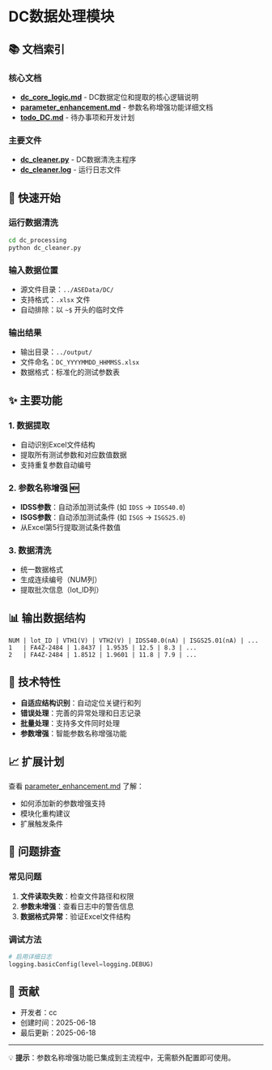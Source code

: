 # DC数据处理模块

## 📚 文档索引

### 核心文档

- **[dc_core_logic.md](dc_core_logic.md)** - DC数据定位和提取的核心逻辑说明
- **[parameter_enhancement.md](parameter_enhancement.md)** - 参数名称增强功能详细文档
- **[todo_DC.md](todo_DC.md)** - 待办事项和开发计划

### 主要文件

- **[dc_cleaner.py](dc_cleaner.py)** - DC数据清洗主程序
- **[dc_cleaner.log](dc_cleaner.log)** - 运行日志文件

## 🚀 快速开始

### 运行数据清洗

```bash
cd dc_processing
python dc_cleaner.py
```

### 输入数据位置

- 源文件目录：`../ASEData/DC/`
- 支持格式：`.xlsx` 文件
- 自动排除：以 `~$` 开头的临时文件

### 输出结果

- 输出目录：`../output/`
- 文件命名：`DC_YYYYMMDD_HHMMSS.xlsx`
- 数据格式：标准化的测试参数表

## ✨ 主要功能

### 1. 数据提取

- 自动识别Excel文件结构
- 提取所有测试参数和对应数值数据
- 支持重复参数自动编号

### 2. 参数名称增强 🆕

- **IDSS参数**：自动添加测试条件 (如 `IDSS` → `IDSS40.0`)
- **ISGS参数**：自动添加测试条件 (如 `ISGS` → `ISGS25.0`)
- 从Excel第5行提取测试条件数值

### 3. 数据清洗

- 统一数据格式
- 生成连续编号（NUM列）
- 提取批次信息（lot_ID列）

## 📊 输出数据结构

```
NUM | lot_ID | VTH1(V) | VTH2(V) | IDSS40.0(nA) | ISGS25.01(nA) | ...
1   | FA4Z-2484 | 1.8437 | 1.9535 | 12.5 | 8.3 | ...
2   | FA4Z-2484 | 1.8512 | 1.9601 | 11.8 | 7.9 | ...
```

## 🔧 技术特性

- **自适应结构识别**：自动定位关键行和列
- **错误处理**：完善的异常处理和日志记录
- **批量处理**：支持多文件同时处理
- **参数增强**：智能参数名称增强功能

## 📈 扩展计划

查看 [parameter_enhancement.md](parameter_enhancement.md) 了解：

- 如何添加新的参数增强支持
- 模块化重构建议
- 扩展触发条件

## 🐛 问题排查

### 常见问题

1. **文件读取失败**：检查文件路径和权限
2. **参数未增强**：查看日志中的警告信息
3. **数据格式异常**：验证Excel文件结构

### 调试方法

```python
# 启用详细日志
logging.basicConfig(level=logging.DEBUG)
```

## 👥 贡献

- 开发者：cc
- 创建时间：2025-06-18
- 最后更新：2025-06-18

---

💡 **提示**：参数名称增强功能已集成到主流程中，无需额外配置即可使用。

